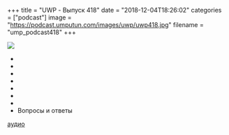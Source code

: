 +++
title = "UWP - Выпуск 418"
date = "2018-12-04T18:26:02"
categories = ["podcast"]
image = "https://podcast.umputun.com/images/uwp/uwp418.jpg"
filename = "ump_podcast418"
+++

![](https://podcast.umputun.com/images/uwp/uwp418.jpg)

-
-
-
-
-
-
-
- Вопросы и ответы

[аудио](https://podcast.umputun.com/media/ump_podcast418.mp3)
<audio src="https://podcast.umputun.com/media/ump_podcast418.mp3" preload="none"></audio>
